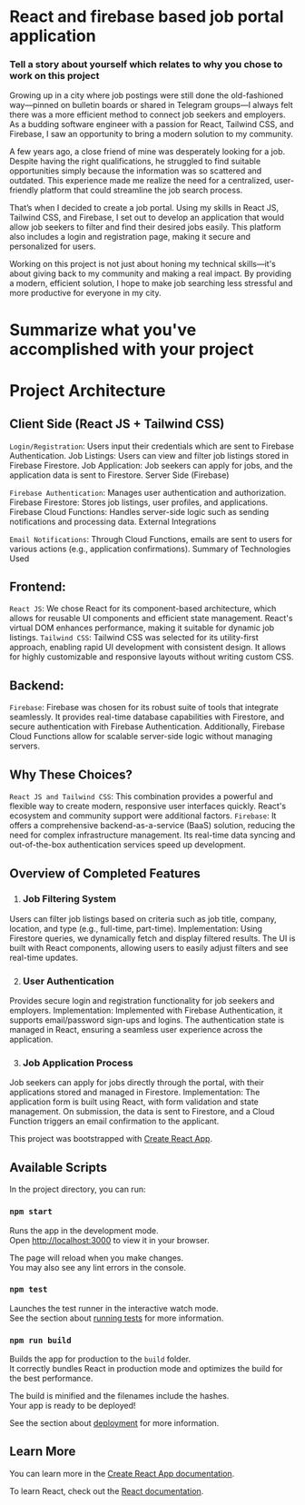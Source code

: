 # React and firebase based job portal application

### Tell a story about yourself which relates to why you chose to work on this project
Growing up in a city where job postings were still done the old-fashioned way—pinned on bulletin boards or shared in Telegram groups—I always felt there was a more efficient method to connect job seekers and employers. As a budding software engineer with a passion for React, Tailwind CSS, and Firebase, I saw an opportunity to bring a modern solution to my community.

A few years ago, a close friend of mine was desperately looking for a job. Despite having the right qualifications, he struggled to find suitable opportunities simply because the information was so scattered and outdated. This experience made me realize the need for a centralized, user-friendly platform that could streamline the job search process.

That’s when I decided to create a job portal. Using my skills in React JS, Tailwind CSS, and Firebase, I set out to develop an application that would allow job seekers to filter and find their desired jobs easily. This platform also includes a login and registration page, making it secure and personalized for users.

Working on this project is not just about honing my technical skills—it's about giving back to my community and making a real impact. By providing a modern, efficient solution, I hope to make job searching less stressful and more productive for everyone in my city.

# Summarize what you've accomplished with your project

# Project Architecture

## Client Side (React JS + Tailwind CSS)

`Login/Registration`: Users input their credentials which are sent to Firebase Authentication.
Job Listings: Users can view and filter job listings stored in Firebase Firestore.
Job Application: Job seekers can apply for jobs, and the application data is sent to Firestore.
Server Side (Firebase)

`Firebase Authentication`: Manages user authentication and authorization.
Firebase Firestore: Stores job listings, user profiles, and applications.
Firebase Cloud Functions: Handles server-side logic such as sending notifications and processing data.
External Integrations

`Email Notifications`: Through Cloud Functions, emails are sent to users for various actions (e.g., application confirmations).
Summary of Technologies Used
## Frontend:

`React JS`: We chose React for its component-based architecture, which allows for reusable UI components and efficient state management. React's virtual DOM enhances performance, making it suitable for dynamic job listings.
`Tailwind CSS`: Tailwind CSS was selected for its utility-first approach, enabling rapid UI development with consistent design. It allows for highly customizable and responsive layouts without writing custom CSS.
## Backend:

`Firebase`: Firebase was chosen for its robust suite of tools that integrate seamlessly. It provides real-time database capabilities with Firestore, and secure authentication with Firebase Authentication. Additionally, Firebase Cloud Functions allow for scalable server-side logic without managing servers.
## Why These Choices?

`React JS and Tailwind CSS`: This combination provides a powerful and flexible way to create modern, responsive user interfaces quickly. React's ecosystem and community support were additional factors.
`Firebase`: It offers a comprehensive backend-as-a-service (BaaS) solution, reducing the need for complex infrastructure management. Its real-time data syncing and out-of-the-box authentication services speed up development.
## Overview of Completed Features
1. ### Job Filtering System

 Users can filter job listings based on criteria such as job title, company, location, and type (e.g., full-time, part-time).
Implementation: Using Firestore queries, we dynamically fetch and display filtered results. The UI is built with React components, allowing users to easily adjust filters and see real-time updates.

2. ### User Authentication

Provides secure login and registration functionality for job seekers and employers.
Implementation: Implemented with Firebase Authentication, it supports email/password sign-ups and logins. The authentication state is managed in React, ensuring a seamless user experience across the application.

3. ### Job Application Process

Job seekers can apply for jobs directly through the portal, with their applications stored and managed in Firestore.
Implementation: The application form is built using React, with form validation and state management. On submission, the data is sent to Firestore, and a Cloud Function triggers an email confirmation to the applicant.

This project was bootstrapped with [Create React App](https://github.com/facebook/create-react-app).

## Available Scripts

In the project directory, you can run:

### `npm start`

Runs the app in the development mode.\
Open [http://localhost:3000](http://localhost:3000) to view it in your browser.

The page will reload when you make changes.\
You may also see any lint errors in the console.

### `npm test`

Launches the test runner in the interactive watch mode.\
See the section about [running tests](https://facebook.github.io/create-react-app/docs/running-tests) for more information.

### `npm run build`

Builds the app for production to the `build` folder.\
It correctly bundles React in production mode and optimizes the build for the best performance.

The build is minified and the filenames include the hashes.\
Your app is ready to be deployed!

See the section about [deployment](https://facebook.github.io/create-react-app/docs/deployment) for more information.

## Learn More

You can learn more in the [Create React App documentation](https://facebook.github.io/create-react-app/docs/getting-started).

To learn React, check out the [React documentation](https://reactjs.org/).

